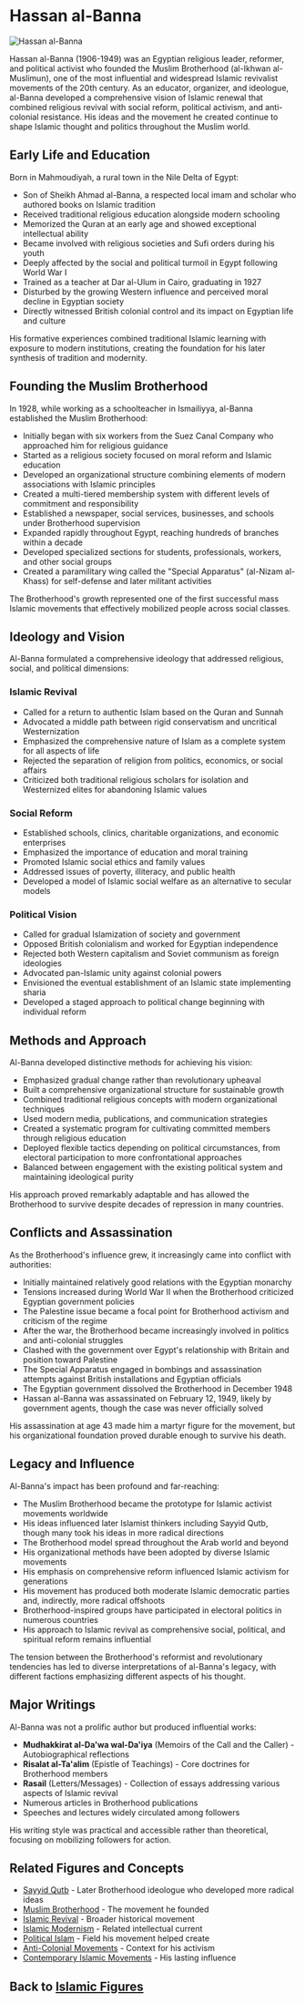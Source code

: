 # Hassan al-Banna

![Hassan al-Banna](../../images/hassan_al_banna.jpg)

Hassan al-Banna (1906-1949) was an Egyptian religious leader, reformer, and political activist who founded the Muslim Brotherhood (al-Ikhwan al-Muslimun), one of the most influential and widespread Islamic revivalist movements of the 20th century. As an educator, organizer, and ideologue, al-Banna developed a comprehensive vision of Islamic renewal that combined religious revival with social reform, political activism, and anti-colonial resistance. His ideas and the movement he created continue to shape Islamic thought and politics throughout the Muslim world.

## Early Life and Education

Born in Mahmoudiyah, a rural town in the Nile Delta of Egypt:

- Son of Sheikh Ahmad al-Banna, a respected local imam and scholar who authored books on Islamic tradition
- Received traditional religious education alongside modern schooling
- Memorized the Quran at an early age and showed exceptional intellectual ability
- Became involved with religious societies and Sufi orders during his youth
- Deeply affected by the social and political turmoil in Egypt following World War I
- Trained as a teacher at Dar al-Ulum in Cairo, graduating in 1927
- Disturbed by the growing Western influence and perceived moral decline in Egyptian society
- Directly witnessed British colonial control and its impact on Egyptian life and culture

His formative experiences combined traditional Islamic learning with exposure to modern institutions, creating the foundation for his later synthesis of tradition and modernity.

## Founding the Muslim Brotherhood

In 1928, while working as a schoolteacher in Ismailiyya, al-Banna established the Muslim Brotherhood:

- Initially began with six workers from the Suez Canal Company who approached him for religious guidance
- Started as a religious society focused on moral reform and Islamic education
- Developed an organizational structure combining elements of modern associations with Islamic principles
- Created a multi-tiered membership system with different levels of commitment and responsibility
- Established a newspaper, social services, businesses, and schools under Brotherhood supervision
- Expanded rapidly throughout Egypt, reaching hundreds of branches within a decade
- Developed specialized sections for students, professionals, workers, and other social groups
- Created a paramilitary wing called the "Special Apparatus" (al-Nizam al-Khass) for self-defense and later militant activities

The Brotherhood's growth represented one of the first successful mass Islamic movements that effectively mobilized people across social classes.

## Ideology and Vision

Al-Banna formulated a comprehensive ideology that addressed religious, social, and political dimensions:

### Islamic Revival

- Called for a return to authentic Islam based on the Quran and Sunnah
- Advocated a middle path between rigid conservatism and uncritical Westernization
- Emphasized the comprehensive nature of Islam as a complete system for all aspects of life
- Rejected the separation of religion from politics, economics, or social affairs
- Criticized both traditional religious scholars for isolation and Westernized elites for abandoning Islamic values

### Social Reform

- Established schools, clinics, charitable organizations, and economic enterprises
- Emphasized the importance of education and moral training
- Promoted Islamic social ethics and family values
- Addressed issues of poverty, illiteracy, and public health
- Developed a model of Islamic social welfare as an alternative to secular models

### Political Vision

- Called for gradual Islamization of society and government
- Opposed British colonialism and worked for Egyptian independence
- Rejected both Western capitalism and Soviet communism as foreign ideologies
- Advocated pan-Islamic unity against colonial powers
- Envisioned the eventual establishment of an Islamic state implementing sharia
- Developed a staged approach to political change beginning with individual reform

## Methods and Approach

Al-Banna developed distinctive methods for achieving his vision:

- Emphasized gradual change rather than revolutionary upheaval
- Built a comprehensive organizational structure for sustainable growth
- Combined traditional religious concepts with modern organizational techniques
- Used modern media, publications, and communication strategies
- Created a systematic program for cultivating committed members through religious education
- Deployed flexible tactics depending on political circumstances, from electoral participation to more confrontational approaches
- Balanced between engagement with the existing political system and maintaining ideological purity

His approach proved remarkably adaptable and has allowed the Brotherhood to survive despite decades of repression in many countries.

## Conflicts and Assassination

As the Brotherhood's influence grew, it increasingly came into conflict with authorities:

- Initially maintained relatively good relations with the Egyptian monarchy
- Tensions increased during World War II when the Brotherhood criticized Egyptian government policies
- The Palestine issue became a focal point for Brotherhood activism and criticism of the regime
- After the war, the Brotherhood became increasingly involved in politics and anti-colonial struggles
- Clashed with the government over Egypt's relationship with Britain and position toward Palestine
- The Special Apparatus engaged in bombings and assassination attempts against British installations and Egyptian officials
- The Egyptian government dissolved the Brotherhood in December 1948
- Hassan al-Banna was assassinated on February 12, 1949, likely by government agents, though the case was never officially solved

His assassination at age 43 made him a martyr figure for the movement, but his organizational foundation proved durable enough to survive his death.

## Legacy and Influence

Al-Banna's impact has been profound and far-reaching:

- The Muslim Brotherhood became the prototype for Islamic activist movements worldwide
- His ideas influenced later Islamist thinkers including Sayyid Qutb, though many took his ideas in more radical directions
- The Brotherhood model spread throughout the Arab world and beyond
- His organizational methods have been adopted by diverse Islamic movements
- His emphasis on comprehensive reform influenced Islamic activism for generations
- His movement has produced both moderate Islamic democratic parties and, indirectly, more radical offshoots
- Brotherhood-inspired groups have participated in electoral politics in numerous countries
- His approach to Islamic revival as comprehensive social, political, and spiritual reform remains influential

The tension between the Brotherhood's reformist and revolutionary tendencies has led to diverse interpretations of al-Banna's legacy, with different factions emphasizing different aspects of his thought.

## Major Writings

Al-Banna was not a prolific author but produced influential works:

- **Mudhakkirat al-Da'wa wal-Da'iya** (Memoirs of the Call and the Caller) - Autobiographical reflections
- **Risalat al-Ta'alim** (Epistle of Teachings) - Core doctrines for Brotherhood members
- **Rasail** (Letters/Messages) - Collection of essays addressing various aspects of Islamic revival
- Numerous articles in Brotherhood publications
- Speeches and lectures widely circulated among followers

His writing style was practical and accessible rather than theoretical, focusing on mobilizing followers for action.

## Related Figures and Concepts

- [Sayyid Qutb](./sayyid_qutb.md) - Later Brotherhood ideologue who developed more radical ideas
- [Muslim Brotherhood](../denominations/muslim_brotherhood.md) - The movement he founded
- [Islamic Revival](../history/islamic_revival.md) - Broader historical movement
- [Islamic Modernism](../denominations/islamic_modernism.md) - Related intellectual current
- [Political Islam](../denominations/political_islam.md) - Field his movement helped create
- [Anti-Colonial Movements](../history/anticolonial_movements.md) - Context for his activism
- [Contemporary Islamic Movements](../denominations/contemporary_islamic_movements.md) - His lasting influence

## Back to [Islamic Figures](./README.md)
